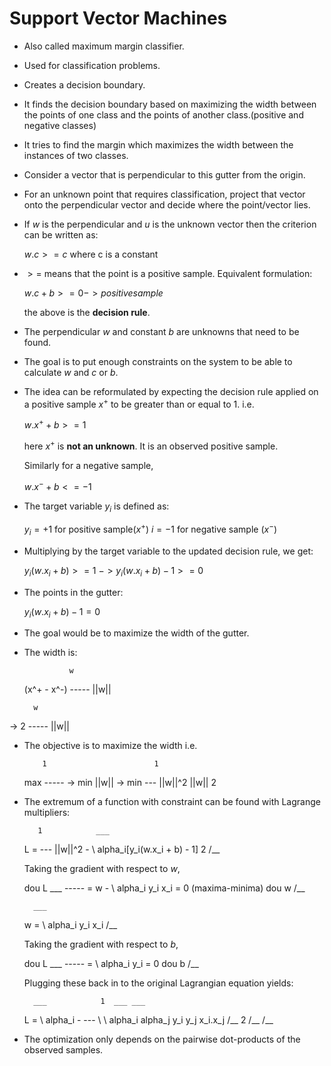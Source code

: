 # Support Vector Machines

* Also called maximum margin classifier.

* Used for classification problems.

* Creates a decision boundary.

* It finds the decision boundary based on maximizing the width between the points of one class and the points of another class.(positive and negative classes)

* It tries to find the margin which maximizes the width between the instances of two classes.

* Consider a vector that is perpendicular to this gutter from the origin.

* For an unknown point that requires classification, project that vector onto the perpendicular vector and decide where the point/vector lies.

* If $w$ is the perpendicular and $u$ is the unknown vector then the criterion can be written as:

	$w.c >= c$ where c is a constant
	
* $>=$ means that the point is a positive sample. Equivalent formulation:
	
	$w.c + b >=0 -> positive sample$
	
	the above is the **decision rule**.
	
* The perpendicular $w$ and constant $b$ are unknowns that need to be found.

* The goal is to put enough constraints on the system to be able to calculate $w$ and $c$ or $b$.

* The idea can be reformulated by expecting the decision rule applied on a positive sample $x^+$ to be greater than or equal to 1. i.e.

	$w.x^+ + b >= 1$ 

	here $x^+$ is **not an unknown**. It is an observed positive sample.
	
	Similarly for a negative sample, 
	
	$w.x^- + b <= -1$ 
	
* The target variable $y_i$ is defined as:
	
	$y_i = +1$ for positive sample($x^+$)
	   $i= -1$ for negative sample ($x^-$)

* Multiplying by the target variable to the updated decision rule, we get:
	
	$y_i(w.x_i + b) >= 1$
 $-> y_i(w.x_i + b) - 1 >= 0$
 
 * The points in the gutter:
	
	$y_i(w.x_i + b) - 1 = 0$
	
* The goal would be to maximize the width of the gutter.

* The width is:
	
			    w
  (x^+ - x^-) -----
			  ||w||
			  
	    w 
 -> 2 ----- 
      ||w||
	  
* The objective is to maximize the width i.e.

		  1						   1	
	max ----- -> min ||w|| -> min --- ||w||^2
		||w||					   2
		
* The extremum of a function with constraint can be found with Lagrange multipliers:
	
		 1			  ___	
	L = --- ||w||^2 - \   alpha_i[y_i(w.x_i + b) - 1]
	     2			  /__
		 
	Taking the gradient with respect to $w$,
	
	dou L		___
	----- = w - \  alpha_i y_i x_i = 0 (maxima-minima) 
	dou w       /__

		___
	w = \   alpha_i y_i x_i
		/__
	
		
	Taking the gradient with respect to $b$,
	
	dou L	___
	----- = \    alpha_i y_i = 0
	dou b	/__
	
	Plugging these back in to the original Lagrangian equation yields:

		___			   1  ___ ___
	L = \	alpha_i - --- \	  \	  alpha_i alpha_j y_i y_j x_i.x_j
		/__			   2  /__ /__
		
* The optimization only depends on the pairwise dot-products of the observed samples.
